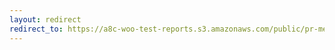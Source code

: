 ```yaml
---
layout: redirect
redirect_to: https://a8c-woo-test-reports.s3.amazonaws.com/public/pr-merge/42868/api/index.html
---
```

